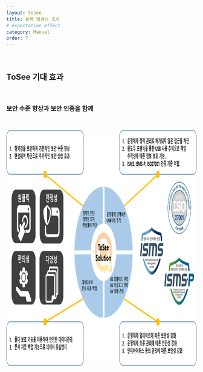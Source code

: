 ```yaml
---
layout: tosee
title: 문제 발생시 조치
# expectation effect
category: Manual
order: 7
---
```

&nbsp;
&nbsp;
## ToSee 기대 효과


&nbsp;
&nbsp;
### 보안 수준 향상과 보안 인증을 함께
&nbsp;

<img src="../../img/page9.png" width="1136px" height="622px"/>
